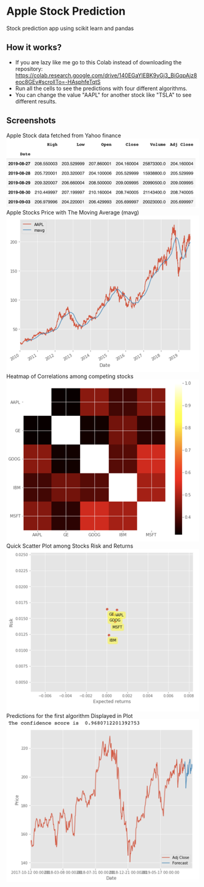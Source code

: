 # Apple Stock Prediction
Stock prediction app using scikit learn and pandas

## How it works?
- If you are lazy like me go to this Colab instead of downloading the repository: https://colab.research.google.com/drive/140EGaYlEBK9yGj3_BiGqpAjz8eoc8GEv#scrollTo=-HAsphfeTqtS
- Run all the cells to see the predictions with four different algorithms.
- You can change the value "AAPL" for another stock like "TSLA" to see different results.

## Screenshots

<div>
  Apple Stock data fetched from Yahoo finance
  <img src="public/stock_data.png" />
  <br>
  Apple Stocks Price with The Moving Average (mavg)
  <img src="public/apple_stocks_mavg.png" />
  <br>
  Heatmap of Correlations among competing stocks
  <img src="public/heat_map.png" />
  <br>
  Quick Scatter Plot among Stocks Risk and Returns
  <img src="public/risk_returns.png" />
  <br>
  Predictions for the first algorithm Displayed in Plot
  <img src="public/prediction_model_1.png" />
<div/>
